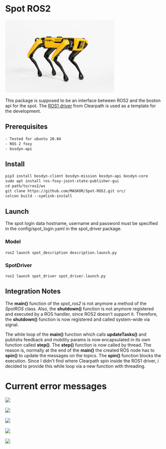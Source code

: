 # Spot ROS2 

<img src="spot.jpeg" width="350">

This package is supposed to be an interface between ROS2 and the boston api for the spot. The [ROS1 driver](https://github.com/clearpathrobotics/spot_ros) from Clearpath is used as a template for the development.

## Prerequisites
    - Tested for ubuntu 20.04
    - ROS 2 foxy
    - bosdyn-api

## Install
    pip3 install bosdyn-client bosdyn-mission bosdyn-api bosdyn-core
    sudo apt install ros-foxy-joint-state-publisher-gui
    cd path/to/ros2/ws
    git clone https://github.com/MASKOR/Spot-ROS2.git src/
    colcon build --symlink-install

## Launch
The spot login data hostname, username and password must be specified in the config/spot_login.yaml in the spot_driver package.
### Model
    ros2 launch spot_description description.launch.py

### SpotDriver
    ros2 launch spot_driver spot_driver.launch.py

## Integration Notes

The **main()** function of the *spot_ros2* is not anymore a method of the *SpotROS* class.
Also, the **shutdown()** function is not anymore registered and executed by a ROS handler, since ROS2 doesn't support it. Therefore, the **shutdown()** function is now registered and called system-wide via signal.

The while loop of the **main()** function which calls **updateTasks()** and publishs feedback and mobility params is now encapsulated in its own function called **step()**.
The **step()** function is now called by thread.
The reason is, normally at the end of the **main()** the created ROS node has to **spin()** to update the messages on the topics. The **spin()** function blocks the execution.
Since I didn't find where Clearpath spin inside the ROS1 driver, i decided to provide this while loop via a new function with threading.

# Current error messages

![](https://fh-aachen.sciebo.de/s/VG7ZnE83ysFwF9h/download)

![](https://fh-aachen.sciebo.de/s/GAiqn2oLmLznwc6/download)

![](https://fh-aachen.sciebo.de/s/1mIsHaYS3wnzv3E/download)

![](https://fh-aachen.sciebo.de/s/JkP1fcI9bXsI8pS/download)

![](https://fh-aachen.sciebo.de/s/XOwl9QyHqC6hTzb/download)
